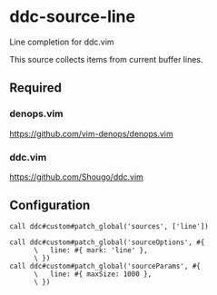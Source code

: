 # ddc-source-line

Line completion for ddc.vim

This source collects items from current buffer lines.

## Required

### denops.vim

https://github.com/vim-denops/denops.vim

### ddc.vim

https://github.com/Shougo/ddc.vim

## Configuration

```vim
call ddc#custom#patch_global('sources', ['line'])

call ddc#custom#patch_global('sourceOptions', #{
      \   line: #{ mark: 'line' },
      \ })
call ddc#custom#patch_global('sourceParams', #{
      \   line: #{ maxSize: 1000 },
      \ })
```
